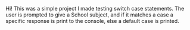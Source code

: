 Hi! This was a simple project I made testing switch case statements. The user is prompted to give a School subject, and if it matches a case a specific response is print to the console, else a default case is printed.
